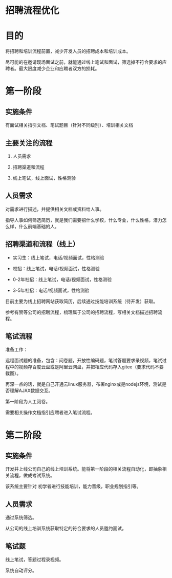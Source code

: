 # 招聘流程优化
# 目的

将招聘和培训流程前置，减少开发人员的招聘成本和培训成本。

尽可能的在邀请现场面试之前，就能通过线上笔试和面试，筛选掉不符合要求的应聘者。最大限度减少企业和应聘者双方的损耗。

 

# 第一阶段

## 实施条件

有面试相关指引文档、笔试题目（针对不同级别）、培训相关文档

 

## 主要关注的流程

1. 人员需求

1. 招聘渠道和流程

1. 线上笔试，线上面试，性格测验

 

## 人员需求

对需求进行描述，并提供相关文档或资料给人事。

指导人事如何筛选简历，就是我们需要招什么学校，什么专业，什么性格，潜力怎么样，什么前端基础的人。

 

## 招聘渠道和流程（线上）

- 实习生：线上笔试，电话/视频面试，性格测验

- 校招：线上笔试，电话/视频面试，性格测验

- 0-2年社招：线上笔试，电话/视频面试，性格测验

- 3-5年社招：电话/视频面试，性格测验

目前主要为线上招聘网站获取简历，后续通过技能培训系统（待开发）获取。

参考有赞等公司的招聘流程，梳理属于公司的招聘流程，写相关文档描述招聘流程。

 

## 笔试流程

准备工作：

远程面试题的准备，包含：问卷题，开放性编码题，笔试答题要求录视频，笔试过程中的视频存百度云盘或是阿里云网盘，并把相应代码存入gitee（要求代码不要截图）。

再深一点的话，就是自己开通云linux服务器，布署nginx或是nodejs环境，测试是否理解AJAX数据交互。

第一阶段为人工阅卷。

需要相关操作文档指引应聘者进入笔试流程。

 

# 第二阶段

## 实施条件

开发并上线公司自己的线上培训系统。能将第一阶段的相关流程自动化，即抽象相关流程，做成考试系统。

该系统主要针对 初学者进行技能培训，能力晋级，职业规划指引等。

 

## 人员需求

通过系统筛选。

从公司的线上培训系统获取特定的符合要求的人员邀约面试。

 

## 笔试题

线上笔试，答题过程录视频。

系统自动评分。



